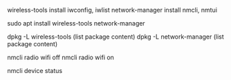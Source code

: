 
wireless-tools install iwconfig, iwlist
network-manager install nmcli, nmtui

sudo apt install wireless-tools network-manager

dpkg -L wireless-tools (list package content)
dpkg -L network-manager (list package content)


nmcli radio wifi off
nmcli radio wifi on

nmcli device status

